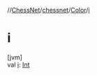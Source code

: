 //[ChessNet](../../../index.md)/[chessnet](../index.md)/[Color](index.md)/[i](i.md)

# i

[jvm]\
val [i](i.md): [Int](https://kotlinlang.org/api/latest/jvm/stdlib/kotlin/-int/index.html)
